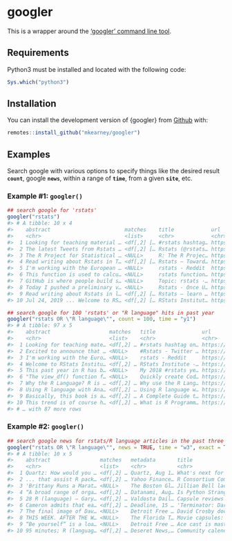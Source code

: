 
<!-- README.md is generated from README.Rmd. Please edit that file -->

# googler

<!-- badges: start -->

<!-- badges: end -->

This is a wrapper around the [‘googler’ command line
tool](https://github.com/jarun/googler).

## Requirements

Python3 must be installed and located with the following code:

``` r
Sys.which("python3")
```

## Installation

You can install the development version of {googler} from
[Github](https://github.com/mkearney/googler) with:

``` r
remotes::install_github("mkearney/googler")
```

<!-- You can install the released version of googler from [CRAN](https://CRAN.R-project.org) with: -->

<!-- ``` r -->

<!-- install.packages("googler") -->

<!-- ``` -->

## Examples

Search google with various options to specify things like the desired
result **`count`**, google **`news`**, within a range of **`time`**,
from a given **`site`**, etc.

### Example \#1: `googler()`

``` r
## search google for 'rstats'
googler("rstats")
#> # A tibble: 10 x 4
#>    abstract                        matches    title            url                        
#>    <chr>                           <list>     <chr>            <chr>                      
#>  1 Looking for teaching material … <df[,2] [… #rstats hashtag… https://twitter.com/hashta…
#>  2 The latest Tweets from Rstats … <df[,2] [… Rstats (@rstats… https://twitter.com/rstats…
#>  3 The R Project for Statistical … <NULL>     R: The R Projec… https://www.r-project.org/ 
#>  4 Read writing about Rstats in T… <df[,2] [… Rstats – Toward… https://towardsdatascience…
#>  5 I'm working with the European … <NULL>     rstats - Reddit  https://www.reddit.com/r/r…
#>  6 This function is used to calcu… <NULL>     rstats function… https://www.rdocumentation…
#>  7 GitHub is where people build s… <NULL>     Topic: rstats ·… https://github.com/topics/…
#>  8 Today I pushed a preliminary v… <NULL>     Rstats - Once U… https://www.onceupondata.c…
#>  9 Read writing about Rstats in l… <df[,2] [… Rstats – learn … https://blog.exploratory.i…
#> 10 Jul 24, 2019 ... Welcome to RS… <df[,2] [… RStats Institut… https://www.missouristate.…

## search google for 100 'rstats' or "R language" hits in past year
googler("rstats OR \"R language\"", count = 100, time = "y1")
#> # A tibble: 97 x 5
#>    abstract                   matches   title               url                   metadata
#>    <chr>                      <list>    <chr>               <chr>                 <chr>   
#>  1 Looking for teaching mate… <df[,2] … #rstats hashtag on… https://twitter.com/… <NA>    
#>  2 Excited to announce that … <NULL>    #Rstats - Twitter … https://twitter.com/… <NA>    
#>  3 I'm working with the Euro… <NULL>    rstats - Reddit     https://www.reddit.c… <NA>    
#>  4 Welcome to RStats Institu… <df[,2] … RStats Institute -… https://www.missouri… <NA>    
#>  5 This past year in R has b… <NULL>    My 2018 #rstats ye… https://leonawicz.gi… <NA>    
#>  6 "The view_df() function f… <NULL>    Quickly create Cod… https://www.r-blogge… <NA>    
#>  7 Why the R Language? R is … <df[,2] … Why use the R Lang… https://www.burns-st… <NA>    
#>  8 Using R language with Ana… <df[,2] … Using R language w… https://docs.anacond… <NA>    
#>  9 Basically, this book is a… <df[,2] … A Complete Guide t… https://towardsdatas… <NA>    
#> 10 This trend is of course h… <df[,2] … What is R Programm… https://www.guru99.c… <NA>    
#> # … with 87 more rows
```

### Example \#2: `googler()`

``` r
## search google news for rstats/R language articles in the past three weeks
googler("rstats OR \"R language\"", news = TRUE, time = "w3", exact = TRUE)
#> # A tibble: 10 x 5
#>    abstract                matches   metadata       title             url                 
#>    <chr>                   <list>    <chr>          <chr>             <chr>               
#>  1 Quartz: How would you … <df[,2] … Quartz, Aug 1… What's next for … https://qz.com/1661…
#>  2 ... that assist R pack… <df[,2] … Yahoo Finance… R Consortium Com… https://finance.yah…
#>  3 'Brittany Runs a Marat… <NULL>    The Boston Gl… Jillian Bell lac… https://www.bostong…
#>  4 “A broad range of orga… <df[,2] … Datanami, Aug… Is Python Strang… https://www.datanam…
#>  5 28 R (language) — Gary… <df[,2] … Valdosta Dail… Capsule reviews … https://www.valdost…
#>  6 Cameron admits that ea… <df[,2] … Deadline, 15 … 'Terminator: Dar… https://deadline.co…
#>  7 The final image of Dav… <NULL>    Detroit Free … David Crosby doc… https://www.freep.c…
#>  8 THIS WEEK. AFTER THE W… <NULL>    The Florida T… Movie capsules: … https://www.jackson…
#>  9 “Be yourself” is a loa… <NULL>    Detroit Free … Ace cast is mast… https://www.freep.c…
#> 10 95 minutes; R (languag… <df[,2] … Deseret News,… Community calend… https://www.deseret…
```
